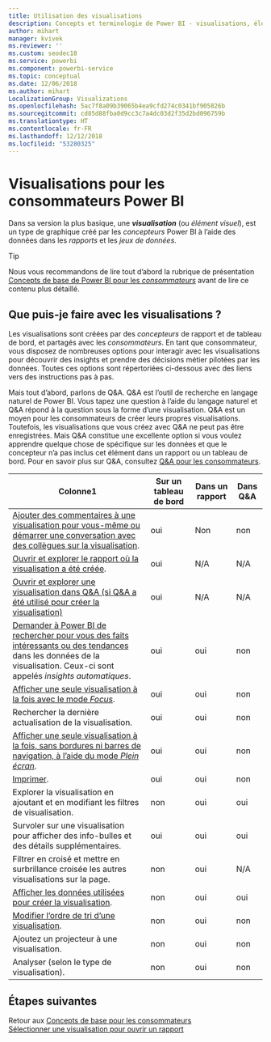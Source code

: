 ```yaml
---
title: Utilisation des visualisations
description: Concepts et terminologie de Power BI - visualisations, éléments visuels. Qu’est-ce qu’une visualisation, un élément visuel Power BI.
author: mihart
manager: kvivek
ms.reviewer: ''
ms.custom: seodec18
ms.service: powerbi
ms.component: powerbi-service
ms.topic: conceptual
ms.date: 12/06/2018
ms.author: mihart
LocalizationGroup: Visualizations
ms.openlocfilehash: 5ac7f8a09b39065b4ea9cfd274c0341bf905826b
ms.sourcegitcommit: cd85d88fba0d9cc3c7a4dc03d2f35d2bd096759b
ms.translationtype: HT
ms.contentlocale: fr-FR
ms.lasthandoff: 12/12/2018
ms.locfileid: "53280325"
---
```

# <a name="visualizations-for-power-bi-consumers"></a>Visualisations pour les **consommateurs** Power BI

Dans sa version la plus basique, une ***visualisation*** (ou *élément visuel*), est un type de graphique créé par les *concepteurs* Power BI à l’aide des données dans les *rapports* et les *jeux de données*. 

> [!TIP]
> Nous vous recommandons de lire tout d’abord la rubrique de présentation [Concepts de base de Power BI pour les *consommateurs*](end-user-basic-concepts.md) avant de lire ce contenu plus détaillé.

## <a name="what-can-i-do-with-visualizations"></a>Que puis-je faire avec les visualisations ?

Les visualisations sont créées par des *concepteurs* de rapport et de tableau de bord, et partagés avec les *consommateurs*. En tant que consommateur, vous disposez de nombreuses options pour interagir avec les visualisations pour découvrir des insights et prendre des décisions métier pilotées par les données. Toutes ces options sont répertoriées ci-dessous avec des liens vers des instructions pas à pas.

Mais tout d’abord, parlons de Q&A. Q&A est l’outil de recherche en langage naturel de Power BI. Vous tapez une question à l’aide du langage naturel et Q&A répond à la question sous la forme d’une visualisation. Q&A est un moyen pour les consommateurs de créer leurs propres visualisations. Toutefois, les visualisations que vous créez avec Q&A ne peut pas être enregistrées. Mais Q&A constitue une excellente option si vous voulez apprendre quelque chose de spécifique sur les données et que le concepteur n’a pas inclus cet élément dans un rapport ou un tableau de bord. Pour en savoir plus sur Q&A, consultez [Q&A pour les consommateurs](end-user-q-and-a.md).



|Colonne1  |Sur un tableau de bord  |Dans un rapport  | Dans Q&A
|---------|---------|---------|--------|
|[Ajouter des commentaires à une visualisation pour vous-même ou démarrer une conversation avec des collègues sur la visualisation](end-user-comment.md).     |  oui       |   Non      |  non  |
|[Ouvrir et explorer le rapport où la visualisation a été créée](end-user-tiles.md).     |    oui     |   N/A      |  N/A |
|[Ouvrir et explorer une visualisation dans Q&A (si Q&A a été utilisé pour créer la visualisation)](end-user-q-and-a.md)     |   oui      |   N/A      |  N/A  |
|[Demander à Power BI de rechercher pour vous des faits intéressants ou des tendances](end-user-insights.md) dans les données de la visualisation.  Ceux-ci sont appelés *insights automatiques*.     |    oui     |   oui      | non   |
|[Afficher une seule visualisation à la fois avec le mode *Focus*](end-user-focus.md).     | oui        |   oui      | non  |
|Rechercher la dernière actualisation de la visualisation.     |  oui       |    oui     | non  |
|[Afficher une seule visualisation à la fois, sans bordures ni barres de navigation, à l’aide du mode *Plein écran*](end-user-focus.md).     |   oui      |  oui       | non  |
|[Imprimer](end-user-print.md).     |  oui       |   oui      | non  |
|Explorer la visualisation en ajoutant et en modifiant les filtres de visualisation.     |    non     |   oui      | oui  |
|Survoler sur une visualisation pour afficher des info-bulles et des détails supplémentaires.     |    oui     |   oui      | oui  |
|Filtrer en croisé et mettre en surbrillance croisée les autres visualisations sur la page.     |   non      |   oui      | N/A  |
|[Afficher les données utilisées pour créer la visualisation](end-user-show-data.md).     |  non       |   oui      | oui  |
| [Modifier l’ordre de tri d’une visualisation](end-user-search-sort.md). | non  | oui  | non  |
| Ajoutez un projecteur à une visualisation. | non  | oui  |  non |
| Analyser (selon le type de visualisation). | non  | oui  | non  |

## <a name="next-steps"></a>Étapes suivantes
Retour aux [Concepts de base pour les consommateurs](end-user-basic-concepts.md)    
[Sélectionner une visualisation pour ouvrir un rapport](end-user-report-open.md)